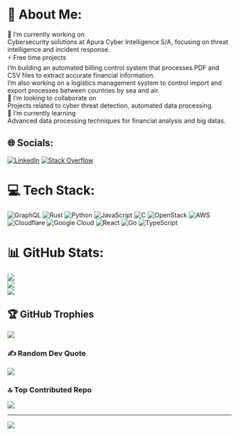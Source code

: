 # 💫 About Me:
🔭 I’m currently working on<br>Cybersecurity solutions at Apura Cyber Intelligence S/A, focusing on threat intelligence and incident response.<br>⚡️ Free time projects<br>I’m building an automated billing control system that processes PDF and CSV files to extract accurate financial information.<br>I’m also working on a logistics management system to control import and export processes between countries by sea and air.<br>🤝 I’m looking to collaborate on<br>Projects related to cyber threat detection, automated data processing.<br>🌱 I’m currently learning<br>Advanced data processing techniques for financial analysis and big datas.


## 🌐 Socials:
[![LinkedIn](https://img.shields.io/badge/LinkedIn-%230077B5.svg?logo=linkedin&logoColor=white)](https://linkedin.com/in/https://www.linkedin.com/in/matheus-bezerra-6296b7221/) [![Stack Overflow](https://img.shields.io/badge/-Stackoverflow-FE7A16?logo=stack-overflow&logoColor=white)](https://stackoverflow.com/users/20072047) 

# 💻 Tech Stack:
![GraphQL](https://img.shields.io/badge/-GraphQL-E10098?style=for-the-badge&logo=graphql&logoColor=white) ![Rust](https://img.shields.io/badge/rust-%23000000.svg?style=for-the-badge&logo=rust&logoColor=white) ![Python](https://img.shields.io/badge/python-3670A0?style=for-the-badge&logo=python&logoColor=ffdd54) ![JavaScript](https://img.shields.io/badge/javascript-%23323330.svg?style=for-the-badge&logo=javascript&logoColor=%23F7DF1E) ![C](https://img.shields.io/badge/c-%2300599C.svg?style=for-the-badge&logo=c&logoColor=white) ![OpenStack](https://img.shields.io/badge/Openstack-%23f01742.svg?style=for-the-badge&logo=openstack&logoColor=white) ![AWS](https://img.shields.io/badge/AWS-%23FF9900.svg?style=for-the-badge&logo=amazon-aws&logoColor=white) ![Cloudflare](https://img.shields.io/badge/Cloudflare-F38020?style=for-the-badge&logo=Cloudflare&logoColor=white) ![Google Cloud](https://img.shields.io/badge/GoogleCloud-%234285F4.svg?style=for-the-badge&logo=google-cloud&logoColor=white) ![React](https://img.shields.io/badge/react-%2320232a.svg?style=for-the-badge&logo=react&logoColor=%2361DAFB) ![Go](https://img.shields.io/badge/go-%2300ADD8.svg?style=for-the-badge&logo=go&logoColor=white) ![TypeScript](https://img.shields.io/badge/typescript-%23007ACC.svg?style=for-the-badge&logo=typescript&logoColor=white)
# 📊 GitHub Stats:
![](https://github-readme-stats.vercel.app/api?username=Bezeerra&theme=dark&hide_border=false&include_all_commits=true&count_private=true)<br/>
![](https://nirzak-streak-stats.vercel.app/?user=Bezeerra&theme=dark&hide_border=false)<br/>
![](https://github-readme-stats.vercel.app/api/top-langs/?username=Bezeerra&theme=dark&hide_border=false&include_all_commits=true&count_private=true&layout=compact)

## 🏆 GitHub Trophies
![](https://github-profile-trophy.vercel.app/?username=Bezeerra&theme=radical&no-frame=false&no-bg=false&margin-w=4)

### ✍️ Random Dev Quote
![](https://quotes-github-readme.vercel.app/api?type=vetical&theme=radical)

### 🔝 Top Contributed Repo
![](https://github-contributor-stats.vercel.app/api?username=Bezeerra&limit=5&theme=dark&combine_all_yearly_contributions=true)

---
[![](https://visitcount.itsvg.in/api?id=Bezeerra&icon=0&color=0)](https://visitcount.itsvg.in)

